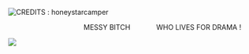 ![CREDITS : honeystarcamper](https://i.postimg.cc/RVWtWvvq/IMG-3776.gif)

 ⠀⠀   ⠀⠀  ⠀⠀ ⠀⠀  ⠀⠀  ⠀⠀⠀MESSY BITCH ⠀⠀  ⠀⠀ WHO LIVES FOR DRAMA !  

![](https://i.postimg.cc/y8Sryqy8/image-2025-01-16-161353914.png)
